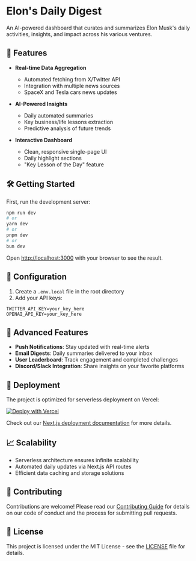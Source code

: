 # Elon's Daily Digest

An AI-powered dashboard that curates and summarizes Elon Musk's daily activities, insights, and impact across his various ventures.

## 🚀 Features

- **Real-time Data Aggregation**
  - Automated fetching from X/Twitter API
  - Integration with multiple news sources
  - SpaceX and Tesla cars news updates

- **AI-Powered Insights**
  - Daily automated summaries
  - Key business/life lessons extraction
  - Predictive analysis of future trends

- **Interactive Dashboard**
  - Clean, responsive single-page UI
  - Daily highlight sections
  - "Key Lesson of the Day" feature

## 🛠️ Getting Started

First, run the development server:

```bash
npm run dev
# or
yarn dev
# or
pnpm dev
# or
bun dev
```

Open [http://localhost:3000](http://localhost:3000) with your browser to see the result.

## 🔧 Configuration

1. Create a `.env.local` file in the root directory
2. Add your API keys:
```env
TWITTER_API_KEY=your_key_here
OPENAI_API_KEY=your_key_here
```

## 🌟 Advanced Features

- **Push Notifications**: Stay updated with real-time alerts
- **Email Digests**: Daily summaries delivered to your inbox
- **User Leaderboard**: Track engagement and completed challenges
- **Discord/Slack Integration**: Share insights on your favorite platforms

## 🚀 Deployment

The project is optimized for serverless deployment on Vercel:

[![Deploy with Vercel](https://vercel.com/button)](https://vercel.com/new/clone?repository-url=https://github.com/yourusername/project-name)

Check out our [Next.js deployment documentation](https://nextjs.org/docs/app/building-your-application/deploying) for more details.

## 📈 Scalability

- Serverless architecture ensures infinite scalability
- Automated daily updates via Next.js API routes
- Efficient data caching and storage solutions

## 🤝 Contributing

Contributions are welcome! Please read our [Contributing Guide](CONTRIBUTING.md) for details on our code of conduct and the process for submitting pull requests.

## 📝 License

This project is licensed under the MIT License - see the [LICENSE](LICENSE) file for details.
